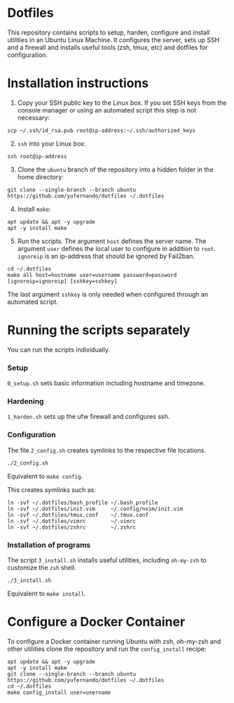 # Dotfiles

This repository contains scripts to setup, harden, configure and install utilities in an Ubuntu
Linux Machine. It configures the server, sets up SSH and a firewall and installs useful tools (zsh,
tmux, etc) and dotfiles for configuration.

# Installation instructions

1. Copy your SSH public key to the Linux box. If you set SSH keys from the console manager or using
   an automated script this step is not necessary:

```
scp ~/.ssh/id_rsa.pub root@ip-address:~/.ssh/authorized_keys
```

2. `ssh` into your Linux box:

```
ssh root@ip-address
```

3. Clone the `ubuntu` branch of the repository into a hidden folder in the home directory:

```
git clone --single-branch --branch ubuntu https://github.com/yufernando/dotfiles ~/.dotfiles
```

4. Install `make`: 

```
apt update && apt -y upgrade
apt -y install make
```

5. Run the scripts. The argument `host` defines the server name. The argument `user` defines the local user to configure in addition to `root`. `ignoreip` is an ip-address that should be ignored by Fail2ban.

```
cd ~/.dotfiles
make all host=hostname user=username password=password [ignoreip=ignoreip] [sshkey=sshkey]
```
The last argument `sshkey` is only needed when configured through an automated script.

# Running the scripts separately

You can run the scripts individually.

### Setup

`0_setup.sh` sets basic information including hostname and timezone.

### Hardening

`1_harden.sh` sets up the ufw firewall and configures ssh.

### Configuration

The file `2_config.sh` creates symlinks to the respective file locations.
```
./2_config.sh
```

Equivalent to `make config`.

This creates symlinks such as:
```
ln -svf ~/.dotfiles/bash_profile ~/.bash_profile
ln -svf ~/.dotfiles/init.vim     ~/.config/nvim/init.vim
ln -svf ~/.dotfiles/tmux.conf    ~/.tmux.conf
ln -svf ~/.dotfiles/vimrc        ~/.vimrc
ln -svf ~/.dotfiles/zshrc        ~/.zshrc
```

### Installation of programs

The script `3_install.sh` installs useful utilities, including `oh-my-zsh` to customize the
`zsh` shell.

`./3_install.sh`

Equivalent to `make install`.

# Configure a Docker Container

To configure a Docker container running Ubuntu with zsh, oh-my-zsh and other utilities clone the
repository and run the `config_install` recipe:
```
apt update && apt -y upgrade
apt -y install make
git clone --single-branch --branch ubuntu https://github.com/yufernando/dotfiles ~/.dotfiles
cd ~/.dotfiles
make config_install user=username
```
